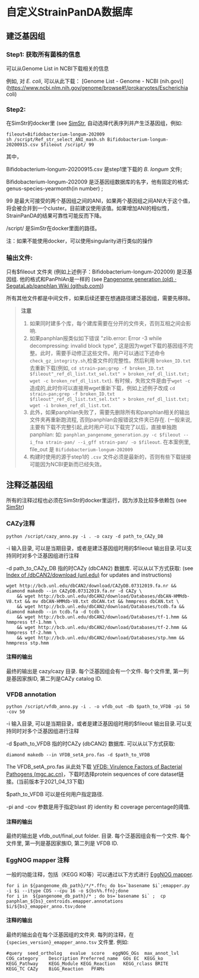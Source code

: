 # 自定义StrainPanDA数据库

## 建泛基因组

### Step1: 获取所有菌株的信息

可以从Genome List in NCBI下载相关的信息

例如, 对 *E. coli*, 可以从此下载： [Genome List - Genome - NCBI (nih.gov)](https://www.ncbi.nlm.nih.gov/genome/browse#!/prokaryotes/Escherichia coli)

### Step2:

在SimStr的docker里 (see [SimStr](https://github.com/xbiome/StrainPanDA/blob/main/SimStr/README.md), 自动选择代表序列并产生泛基因组，例如:

```
fileout=Bifidobacterium-longum-202009
sh /script/Ref_str_select_ANI_mash.sh Bifidobacterium-longum-20200915.csv $fileout /script/ 99
```

其中，

Bifidobacterium-longum-20200915.csv 是step1里下载的 *B. longum* 文件; 

Bifidobacterium-longum-202009 是泛基因组数据库的名字，他有固定的格式: genus-species-yearmonth(in number) ;

99 是最大可接受的两个基因组之间的ANI，如果两个基因组之间ANI大于这个值，将会被合并到一个cluster。目前建议使用该值。如果增加ANI的相似性，StrainPanDA的结果可靠性可能反而下降。

/script/ 是SimStr在docker里面的路径。

注：如果不能使用docker，可以使用singularity进行类似的操作

### 输出文件:

只有$fileout 文件夹 (例如上述例子：Bifidobacterium-longum-202009) 是泛基因组. 他的格式和PanPhlAn是一样的 (see [Pangenome generation (old) · SegataLab/panphlan Wiki (github.com)](https://github.com/SegataLab/panphlan/wiki/Pangenome-generation-(old)))

所有其他文件都是中间文件，如果后续还要在想通路径建泛基因组，需要先移除。

> **注意**
> 1. 如果同时建多个库，每个建库需要在分开的文件夹，否则互相之间会影响.
> 2. 如果panphlan报类似如下错误 "zlib.error: Error -3 while decompressing: invalid block type", 这是因为wget下载的基因组不完整。此时，需要手动修正这些文件。用户可以通过下述命令`check_gz_integrity.sh`,检查文件的完整性。然后利用 `broken_ID.txt` 去重新下载(例如, `cd strain-pan;grep -f broken_ID.txt $fileout"_ref_dl_list.txt_sel.txt" > broken_ref_dl_list.txt; wget -c broken_ref_dl_list.txt`). 有时候，失败文件是由于`wget -c`造成的,此时你可以直接用wget重新下载，例如上述例子改成 `cd strain-pan;grep -f broken_ID.txt $fileout"_ref_dl_list.txt_sel.txt" > broken_ref_dl_list.txt; wget -i broken_ref_dl_list.txt`.
> 3. 此外，如果panphlan失败了，需要先删除所有和panphlan相关的输出文件夹再重新跑流程, 否则panphlan会报错说文件夹已存在.  (一般来说, 主要有下载不完整引起,此时用户可以下载完了以后，直接单独跑panphlan: 如: `panphlan_pangenome_generation.py -c $fileout --i_fna strain-pan/ --i_gff strain-pan/ -o $fileout`. 在本案例里, file_out 是 `Bifidobacterium-longum-202009`
> 4. 构建时使用的源于step1的 `.csv` 文件必须是最新的，否则有些下载链接可能因为NCBI更新而已经失效。

## 注释泛基因组

所有的注释过程也必须在SimStr的docker里运行，因为涉及比较多依赖包 (see [SimStr](https://github.com/xbiome/StrainPanDA/blob/main/SimStr/README.md))



### CAZy注释

```
python /script/cazy_anno.py -i . -o cazy -d path_to_CAZy_DB
```

-i 输入目录, 可以是当期目录，或者是建泛基因组时用的$fileout 输出目录.可以支持同时对多个泛基因组进行注释

-d path_to_CAZy_DB 指的时CAZy (dbCAN2) 数据库. 可以从以下方式获取: (see [Index of /dbCAN2/download (unl.edu)](https://bcb.unl.edu/dbCAN2/download/) for updates and instructions)

```
wget http://bcb.unl.edu/dbCAN2/download/CAZyDB.07312019.fa.nr && diamond makedb --in CAZyDB.07312019.fa.nr -d CAZy \
    && wget http://bcb.unl.edu/dbCAN2/download/Databases/dbCAN-HMMdb-V8.txt && mv dbCAN-HMMdb-V8.txt dbCAN.txt && hmmpress dbCAN.txt \
    && wget http://bcb.unl.edu/dbCAN2/download/Databases/tcdb.fa && diamond makedb --in tcdb.fa -d tcdb \
    && wget http://bcb.unl.edu/dbCAN2/download/Databases/tf-1.hmm && hmmpress tf-1.hmm \
    && wget http://bcb.unl.edu/dbCAN2/download/Databases/tf-2.hmm && hmmpress tf-2.hmm \
    && wget http://bcb.unl.edu/dbCAN2/download/Databases/stp.hmm && hmmpress stp.hmm 
```

#### 注释的输出

最终的输出是 cazy/cazy 目录. 每个泛基因组会有一个文件. 每个文件里, 第一列是基因家族ID, 第二列是CAZy catalog ID.



### VFDB annotation

```
python /script/vfdb_anno.py -i . -o vfdb_out -db $path_to_VFDB -pi 50 -cov 50
```

-i 输入目录, 可以是当期目录，或者是建泛基因组时用的$fileout 输出目录.可以支持同时对多个泛基因组进行注释

-d $path_to_VFDB 指的时CAZy (dbCAN2) 数据库. 可以从以下方式获取:

```
diamond makedb --in VFDB_setA_pro.fas -d $path_to_VFDB
```

The VFDB_setA_pro.fas 从此处下载 [VFDB: Virulence Factors of Bacterial Pathogens (mgc.ac.cn)](http://www.mgc.ac.cn/cgi-bin/VFs/v5/main.cgi)，下载时选择protein sequences of core dataset链接。(当前版本于2021_04_13下载)

$path_to_VFDB 可以是任何用户指定路径.

-pi and -cov 参数是用于指定blast 的 identity 和 coverage percentage的阈值. 

#### 注释的输出

最终的输出是 vfdb_out/final_out folder. 目录. 每个泛基因组会有一个文件. 每个文件里, 第一列是基因家族ID, 第二列是 VFDB ID.

### EggNOG mapper 注释

一般的功能注释，包括（KEGG KO等）可以通过以下方式进行 [EggNOG mapper](http://eggnog-mapper.embl.de/).

```
for i in ${pangenome_db_path}/*/*.ffn; do bs=`basename $i`;emapper.py -i $i --itype CDS --cpu 16 -o ${bs%%.ffn};done
for i in  ${pangenome_db_path}/* ; do bs=`basename $i` ;  cp panphlan_${bs}_centroids.emapper.annotations $i/${bs}_emapper_anno.tsv;done
```

#### 注释的输出

最终的输出会在每个泛基因组的文件夹. 每列的注释，在 `{species_version}_emapper_anno.tsv` 文件里. 例如:

```
#query	seed_ortholog	evalue	score	eggNOG_OGs	max_annot_lvl	COG_category	Description	Preferred_name	GOs	EC	KEGG_ko	KEGG_Pathway	KEGG_Module	KEGG_Reaction	KEGG_rclass	BRITE	KEGG_TC	CAZy	BiGG_Reaction	PFAMs
```

